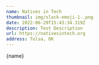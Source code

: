 ```yaml
---
name: Natives in Tech
thumbnail: img/slack-emoji-1-.png
date: 2022-06-29T15:43:34.319Z
description: Test Description
url: https://nativesintech.org
address: Tulsa, OK
---
```


{name}